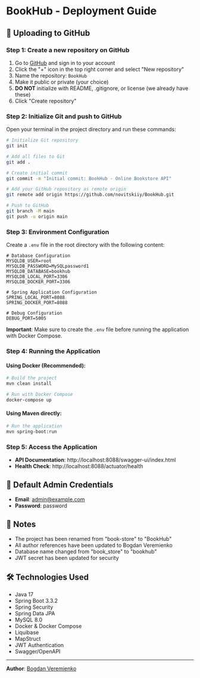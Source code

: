 # BookHub - Deployment Guide

## 🚀 Uploading to GitHub

### Step 1: Create a new repository on GitHub
1. Go to [GitHub](https://github.com) and sign in to your account
2. Click the "+" icon in the top right corner and select "New repository"
3. Name the repository: `BookHub`
4. Make it public or private (your choice)
5. **DO NOT** initialize with README, .gitignore, or license (we already have these)
6. Click "Create repository"

### Step 2: Initialize Git and push to GitHub
Open your terminal in the project directory and run these commands:

```bash
# Initialize Git repository
git init

# Add all files to Git
git add .

# Create initial commit
git commit -m "Initial commit: BookHub - Online Bookstore API"

# Add your GitHub repository as remote origin
git remote add origin https://github.com/novitskiiy/BookHub.git

# Push to GitHub
git branch -M main
git push -u origin main
```

### Step 3: Environment Configuration
Create a `.env` file in the root directory with the following content:

```env
# Database Configuration
MYSQLDB_USER=root
MYSQLDB_PASSWORD=MySQLpassword1
MYSQLDB_DATABASE=bookhub
MYSQLDB_LOCAL_PORT=3306
MYSQLDB_DOCKER_PORT=3306

# Spring Application Configuration
SPRING_LOCAL_PORT=8088
SPRING_DOCKER_PORT=8088

# Debug Configuration
DEBUG_PORT=5005
```

**Important**: Make sure to create the `.env` file before running the application with Docker Compose.

### Step 4: Running the Application

#### Using Docker (Recommended):
```bash
# Build the project
mvn clean install

# Run with Docker Compose
docker-compose up
```

#### Using Maven directly:
```bash
# Run the application
mvn spring-boot:run
```

### Step 5: Access the Application
- **API Documentation**: http://localhost:8088/swagger-ui/index.html
- **Health Check**: http://localhost:8088/actuator/health

## 🔐 Default Admin Credentials
- **Email**: admin@example.com
- **Password**: password

## 📝 Notes
- The project has been renamed from "book-store" to "BookHub"
- All author references have been updated to Bogdan Veremienko
- Database name changed from "book_store" to "bookhub"
- JWT secret has been updated for security

## 🛠️ Technologies Used
- Java 17
- Spring Boot 3.3.2
- Spring Security
- Spring Data JPA
- MySQL 8.0
- Docker & Docker Compose
- Liquibase
- MapStruct
- JWT Authentication
- Swagger/OpenAPI

---

**Author**: [Bogdan Veremienko](https://github.com/novitskiiy)
